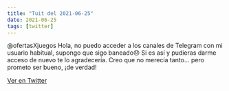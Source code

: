 ```yaml
---
title: "Tuit del 2021-06-25"
date: 2021-06-25
tags: [twitter]
---
```


@ofertasXjuegos Hola, no puedo acceder a los canales de Telegram con mi usuario habitual, supongo que sigo baneado😞 Si es así y pudieras darme acceso de nuevo te lo agradecería. Creo que no merecía tanto... pero prometo ser bueno, ¡de verdad!



[Ver en Twitter](https://twitter.com/i/web/status/1408453972143263749)
